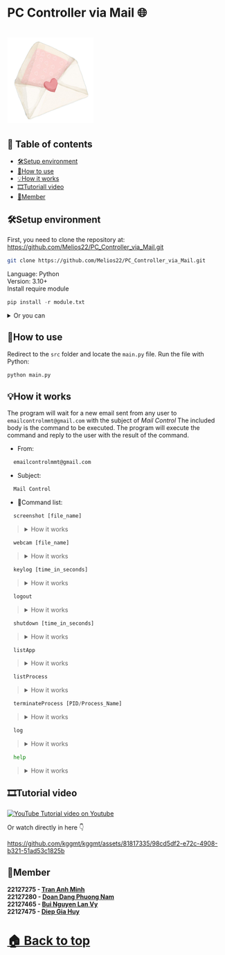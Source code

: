 # PC Controller via Mail 🌐
<h1 align="left">
  <img src="src/assets/icon4.png" alt="icon" width="200"></img>
</h1>


## 📖 Table of contents 
- [🛠️Setup environment](#%EF%B8%8Fsetup-environment)
- [🤔How to use](#How-to-use)
- [💡How it works](#How-it-works)
- [🎞️Tutoriall video](#%EF%B8%8Ftutorial-video)
- [🏅Member](#Member)

## 🛠️Setup environment

First, you need to clone the repository at: https://github.com/Melios22/PC_Controller_via_Mail.git

```bash
git clone https://github.com/Melios22/PC_Controller_via_Mail.git
```

Language: Python \
Version: 3.10+ \
Install require module
```python
pip install -r module.txt
```

<details>
  <summary>Or you can</summary>
  
```python
pip install opencv-python pillow pynput customtkinter
```
</details>

## 🤔How to use
Redirect to the `src` folder and locate the `main.py` file. Run the file with Python:
```python
python main.py
```

## 💡How it works
The program will wait for a new email sent from any user to `emailcontrolmmt@gmail.com` with the subject of *Mail Control*
The included body is the command to be executed. The program will execute the command and reply to the user with the result of the command.
- From:  
```bash
  emailcontrolmmt@gmail.com
```
- Subject: 
```bash
  Mail Control
```
- 📝Command list: 
```python
  screenshot [file_name]
```
> <details>
>  <summary>How it works</summary>
>
>Take the picture of your screen and save it into file_name.png. \
>**Path**: “Files\Pictures\file_name.png” \
>**Default file_name**: “a.png” 
></details>


```python
  webcam [file_name]
```
> <details>
>  <summary>How it works</summary>
>
>Take a picture from your webcam and save it in file_name.png. \
>**Path**: “Files\Pictures\file_name.png. \
>**Default file_name**: “b.png”
></details>


```python
  keylog [time_in_seconds]
```
> <details>
>  <summary>How it works</summary>
>
>When recive mail the app will wating time in seconds and capture all keys from your keyboard. \
>**Path**: “Files\Keylog.txt”  \
>**Default time in seconds**: 5s
></details>


```python
  logout
```
> <details>
>  <summary>How it works</summary>
>Logout account in your computer.
></details>


```python
  shutdown [time_in_seconds]
```
> <details>
>  <summary>How it works</summary>
>  
>Shutdown your computer after time in seconds.  \
>**Default time in seconds**: 1 second
></details>


```python
  listApp
```
> <details>
>  <summary>How it works</summary>
>  
>Take all your running app and write it into Applications.txt.  \
>**Path**: “File\Applications.txt”  
></details>

```python
  listProcess
```
> <details>
>  <summary>How it works</summary>
>  
>Take all of your running app and write it to Processes.txt.  \
>**Path**: “Files\Processes.txt”
></details>

```python
  terminateProcess [PID/Process_Name]
```
> <details>
>  <summary>How it works</summary>
>  
>Terminate a process using PID or Process Name.  \
>Must pass PID/Process Name  \
>**Error handling**  
> -	**Missing agrument**: “ERROR: Terminate process command misses an argument.”  \
> -	**Cannot be terminated**: “ERROR: The process with PID/Process Name could not be terminated.”  \
> -	**Not found process**: “ERROR: The process PID/Process Name not found.”
></details>

```python
  log
```
> <details>
>  <summary>How it works</summary>
>  
>Record all mails sent to Server.  \
>**Format**:  \
>----------------------------------------  \
>**Time**:		DD MMM YYY HH:MM:SS  \
>**From**:		sender email  \
>**Content**:            all commands in mail  \
>**Reply**:  \
>**Attachment**:	Path  \
>----------------------------------------  \
>**Path**: “Files\mail.log”
></details>

```python
  help
```
> <details>
>  <summary>How it works</summary>
>  
>List of all commands. If server recive any command not in help it will replaced by help  \
>**Path**: “Files\help.txt”
></details>

## 🎞️Tutorial video
[ ![YouTube](https://cdn.emojidex.com/emoji/mdpi/YouTube.png "YouTube") Tutorial video on Youtube](https://www.youtube.com/watch?v=Doc2UtP7quE)

Or watch directly in here 👇

  https://github.com/kggmt/kggmt/assets/81817335/98cd5df2-e72c-4908-b321-51ad53c1825b  




## 🏅Member
**22127275 - [Tran Anh Minh](https://github.com/Melios22)** \
**22127280 - [Doan Dang Phuong Nam](https://github.com/Namronaldo08102004)** \
**22127465 - [Bui Nguyen Lan Vy](https://github.com/buinguyenlanvy)** \
**22127475 - [Diep Gia Huy](https://github.com/kggmt)** 

# [🏠 Back to top](#PC-Controller-via-Mail-)
